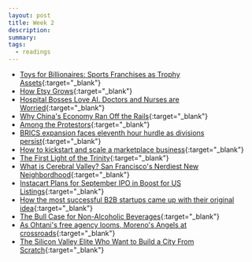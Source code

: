 ```yaml
---
layout: post
title: Week 2
description:
summary:
tags:
  - readings
---
```


- [Toys for Billionaires: Sports Franchises as Trophy Assets](https://aswathdamodaran.blogspot.com/2023/08/money-in-sports-trophy-asset-effect.html){:target="\_blank"}
- [How Etsy Grows](https://www.howtheygrow.co/p/how-etsy-grows){:target="\_blank"}
- [Hospital Bosses Love AI. Doctors and Nurses are Worried](https://www.washingtonpost.com/technology/2023/08/10/ai-chatbots-hospital-technology/){:target="\_blank"}
- [Why China's Economy Ran Off the Rails](https://www.noahpinion.blog/p/why-chinas-economy-ran-off-the-rails){:target="\_blank"}
- [Among the Protestors](https://www.tabletmag.com/sections/israel-middle-east/articles/among-the-protesters-antonio-garcia-martinez){:target="\_blank"}
- [BRICS expansion faces eleventh hour hurdle as divisions persist](https://www.reuters.com/world/brics-leaders-weigh-expansion-criteria-with-blocs-future-balance-2023-08-23/){:target="\_blank"}
- [How to kickstart and scale a marketplace business](https://www.lennysnewsletter.com/p/how-to-kickstart-and-scale-a-marketplace#%C2%A7how-to-build-a-marketplace-business){:target="\_blank"}
- [The First Light of the Trinity](https://www.newyorker.com/tech/annals-of-technology/the-first-light-of-the-trinity-atomic-test){:target="\_blank"}
- [What is Cerebral Valley? San Francisco's Nerdiest New Neighbordhood](https://sfstandard.com/2023/01/13/what-is-cerebral-valley-san-franciscos-nerdiest-new-neighborhood/){:target="\_blank"}
- [Instacart Plans for September IPO in Boost for US Listings](https://www.bloomberg.com/news/articles/2023-08-17/instacart-said-to-plan-for-september-ipo-in-boost-for-listings?sref=tDrfVcgi&utm_source=substack&utm_medium=email#xj4y7vzkg){:target="\_blank"}
- [How the most successful B2B startups came up with their original idea](https://www.lennysnewsletter.com/p/how-the-most-successful-b2b-startups?utm_source=substack&utm_medium=email){:target="\_blank"}
- [The Bull Case for Non-Alcoholic Beverages](https://socialexperiment.beehiiv.com/p/bull-case-nonalcoholic-beverages?utm_source=socialexperiment.beehiiv.com&utm_medium=newsletter&{:target="_blank"}utm_campaign=the-bull-case-for-non-alcoholic-beverages){:target="\_blank"}
- [As Ohtani's free agency looms, Moreno's Angels at crossroads](https://www.espn.com/mlb/story/_/id/38192608/mlb-2023-angels-future-shohei-ohtani-arte-moreno){:target="\_blank"}
- [The Silicon Valley Elite Who Want to Build a City From Scratch](https://www.nytimes.com/2023/08/25/business/land-purchases-solano-county.html?{:target="_blank"}unlocked_article_code=enrfsjcsJToKyhaILHbfjMW0k3lXPhhXpJQfW0k7cj7FjpPjKXK8Jev67VA1GEahLDLIXx6knVDufQoGqMQaO5frVAIol9j9KFmERcaAdBUJxsTAF51FgbxKI65shO-KfhvJvlmiX5ymQVjMYrmhcGx8F2OMUo4ySs-Fa27O2O-zYi72qOL5Gihx2K_9bAwwh60FptWxuq4wnwsGCgx2TbcN1Jv6PleXxqDjYPkdkk1qtk7kqlrjdHR3iSIh3KWxpNGyFQUGFiehkH226Q4tuIVLJM8uqBjFtXG7rvgNfl24QZF1Ka8E9liltkInej8DmfAxVjA2mcG4YXccYSPehOmxysocB2mh&smid=nytcore-ios-share&referringSource=articleShare){:target="\_blank"}
